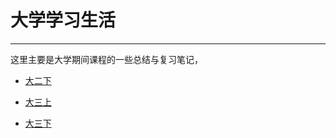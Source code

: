 # 大学学习生活
***
这里主要是大学期间课程的一些总结与复习笔记，
- [大二下](/学海无涯/学习/大二下/index.md)
  
- [大三上](/学海无涯/学习/大三上/index.md)
  
- [大三下](/学海无涯/学习/大三下/index.md)
